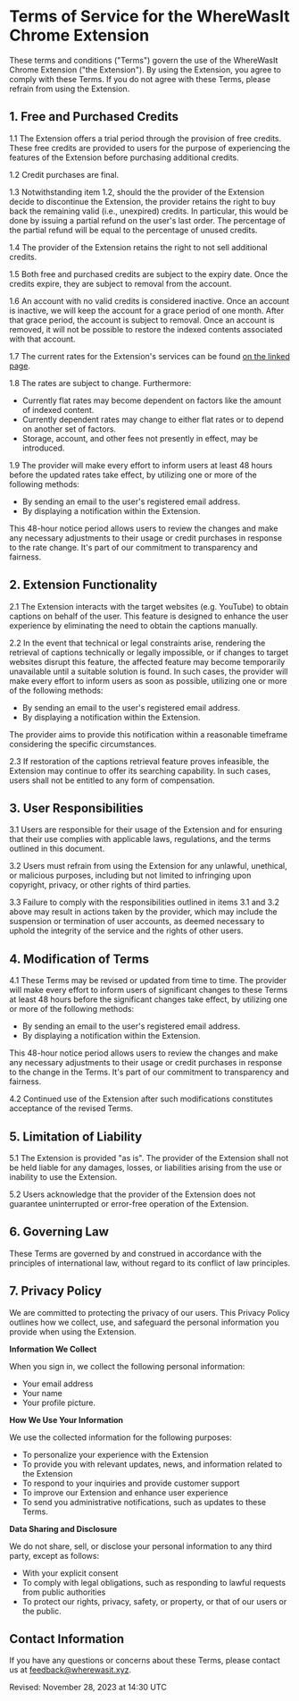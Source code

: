 # Terms of Service for the WhereWasIt Chrome Extension
These terms and conditions ("Terms") govern the use of the WhereWasIt Chrome Extension ("the Extension"). By using the Extension, you agree to comply with these Terms. If you do not agree with these Terms, please refrain from using the Extension.

## 1. Free and Purchased Credits
1.1 The Extension offers a trial period through the provision of free credits. These free credits are provided to users for the purpose of experiencing the features of the Extension before purchasing additional credits.

1.2 Credit purchases are final.

1.3 Notwithstanding item 1.2, should the the provider of the Extension decide to discontinue the Extension, the provider retains the right to buy back the remaining valid (i.e., unexpired) credits. In particular, this would be done by issuing a partial refund on the user's last order. The percentage of the partial refund will be equal to the percentage of unused credits.

1.4 The provider of the Extension retains the right to not sell additional credits.

1.5 Both free and purchased credits are subject to the expiry date. Once the credits expire, they are subject to removal from the account.

1.6 An account with no valid credits is considered inactive. Once an account is inactive, we will keep the account for a grace period of one month. After that grace period, the account is subject to removal. Once an account is removed, it will not be possible to restore the indexed contents associated with that account.

1.7 The current rates for the Extension's services can be found [on the linked page](https://github.com/wherewasit/rates#the-current-rates-for-the-wherewasit-chrome-extension).

1.8 The rates are subject to change. Furthermore:

- Currently flat rates may become dependent on factors like the amount of indexed content.
- Currently dependent rates may change to either flat rates or to depend on another set of factors.
- Storage, account, and other fees not presently in effect, may be introduced.

1.9 The provider will make every effort to inform users at least 48 hours before the updated rates take effect, by utilizing one or more of the following methods:

- By sending an email to the user's registered email address.
- By displaying a notification within the Extension.

This 48-hour notice period allows users to review the changes and make any necessary adjustments to their usage or credit purchases in response to the rate change. It's part of our commitment to transparency and fairness.

## 2. Extension Functionality
2.1 The Extension interacts with the target websites (e.g. YouTube) to obtain captions on behalf of the user. This feature is designed to enhance the user experience by eliminating the need to obtain the captions manually.

2.2 In the event that technical or legal constraints arise, rendering the retrieval of captions technically or legally impossible, or if changes to target websites disrupt this feature, the affected feature may become temporarily unavailable until a suitable solution is found. In such cases, the provider will make every effort to inform users as soon as possible, utilizing one or more of the following methods:

- By sending an email to the user's registered email address.
- By displaying a notification within the Extension.

The provider aims to provide this notification within a reasonable timeframe considering the specific circumstances.

2.3 If restoration of the captions retrieval feature proves infeasible, the Extension may continue to offer its searching capability. In such cases, users shall not be entitled to any form of compensation.

## 3. User Responsibilities
3.1 Users are responsible for their usage of the Extension and for ensuring that their use complies with applicable laws, regulations, and the terms outlined in this document.

3.2 Users must refrain from using the Extension for any unlawful, unethical, or malicious purposes, including but not limited to infringing upon copyright, privacy, or other rights of third parties.

3.3 Failure to comply with the responsibilities outlined in items 3.1 and 3.2 above may result in actions taken by the provider, which may include the suspension or termination of user accounts, as deemed necessary to uphold the integrity of the service and the rights of other users.

## 4. Modification of Terms
4.1 These Terms may be revised or updated from time to time. The provider will make every effort to inform users of significant changes to these Terms at least 48 hours before the significant changes take effect, by utilizing one or more of the following methods:

- By sending an email to the user's registered email address.
- By displaying a notification within the Extension.

This 48-hour notice period allows users to review the changes and make any necessary adjustments to their usage or credit purchases in response to the change in the Terms. It's part of our commitment to transparency and fairness.

4.2 Continued use of the Extension after such modifications constitutes acceptance of the revised Terms.

## 5. Limitation of Liability
5.1 The Extension is provided "as is". The provider of the Extension shall not be held liable for any damages, losses, or liabilities arising from the use or inability to use the Extension.

5.2 Users acknowledge that the provider of the Extension does not guarantee uninterrupted or error-free operation of the Extension.

## 6. Governing Law
These Terms are governed by and construed in accordance with the principles of international law, without regard to its conflict of law principles.

## 7. Privacy Policy

We are committed to protecting the privacy of our users. This Privacy Policy outlines how we collect, use, and safeguard the personal information you provide when using the Extension.

**Information We Collect**

When you sign in, we collect the following personal information:

- Your email address
- Your name
- Your profile picture.

**How We Use Your Information**

We use the collected information for the following purposes:

- To personalize your experience with the Extension
- To provide you with relevant updates, news, and information related to the Extension
- To respond to your inquiries and provide customer support
- To improve our Extension and enhance user experience
- To send you administrative notifications, such as updates to these Terms.

**Data Sharing and Disclosure**

We do not share, sell, or disclose your personal information to any third party, except as follows:

- With your explicit consent
- To comply with legal obligations, such as responding to lawful requests from public authorities
- To protect our rights, privacy, safety, or property, or that of our users or the public.

## Contact Information
If you have any questions or concerns about these Terms, please contact us at feedback@wherewasit.xyz.

Revised: November 28, 2023 at 14:30 UTC